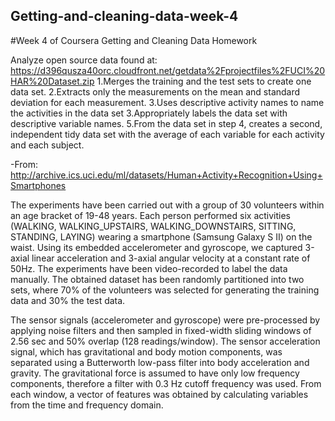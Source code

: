 ## Getting-and-cleaning-data-week-4
#Week 4 of Coursera Getting and Cleaning Data Homework

Analyze open source data found at: https://d396qusza40orc.cloudfront.net/getdata%2Fprojectfiles%2FUCI%20HAR%20Dataset.zip
1.Merges the training and the test sets to create one data set.
2.Extracts only the measurements on the mean and standard deviation for each measurement.
3.Uses descriptive activity names to name the activities in the data set
3.Appropriately labels the data set with descriptive variable names.
5.From the data set in step 4, creates a second, independent tidy data set with the average of each variable for each activity and each subject.

-From:  http://archive.ics.uci.edu/ml/datasets/Human+Activity+Recognition+Using+Smartphones

The experiments have been carried out with a group of 30 volunteers within an age bracket of 19-48 years. Each person performed six activities (WALKING, WALKING_UPSTAIRS, WALKING_DOWNSTAIRS, SITTING, STANDING, LAYING) wearing a smartphone (Samsung Galaxy S II) on the waist. Using its embedded accelerometer and gyroscope, we captured 3-axial linear acceleration and 3-axial angular velocity at a constant rate of 50Hz. The experiments have been video-recorded to label the data manually. The obtained dataset has been randomly partitioned into two sets, where 70% of the volunteers was selected for generating the training data and 30% the test data. 

The sensor signals (accelerometer and gyroscope) were pre-processed by applying noise filters and then sampled in fixed-width sliding windows of 2.56 sec and 50% overlap (128 readings/window). The sensor acceleration signal, which has gravitational and body motion components, was separated using a Butterworth low-pass filter into body acceleration and gravity. The gravitational force is assumed to have only low frequency components, therefore a filter with 0.3 Hz cutoff frequency was used. From each window, a vector of features was obtained by calculating variables from the time and frequency domain.
